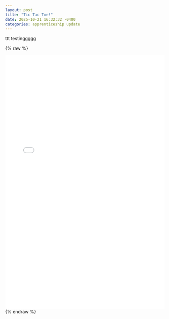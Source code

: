 ```yaml
---
layout: post
title: "Tic Tac Toe!"
date: 2025-10-21 16:32:32 -0400
categories: apprenticeship update
---
```



ttt testinggggg

{% raw %}
<iframe src="/public/tic_tac_toe/index.html" width="100%" height="800" style="border:none;" title="Tic Tac Toe Game"></iframe>
{% endraw %}

